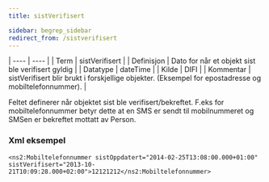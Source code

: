 ```yaml
---
title: sistVerifisert

sidebar: begrep_sidebar
redirect_from: /sistverifisert
---
```


| ---- | ---- |
| Term | sistVerifisert |
| Definisjon | Dato for når et objekt sist ble verifisert gyldig |
| Datatype | dateTime |
| Kilde | DIFI |
| Kommentar | sistVerifisert blir brukt i forskjellige objekter. (Eksempel for epostadresse og mobiltelefonnummer). | 

Feltet definerer når objektet sist ble verifisert/bekreftet. F.eks for mobiltelefonnummer betyr dette at en SMS er sendt til mobilnummeret og SMSen er bekreftet mottatt av Person.

### Xml eksempel

```
<ns2:Mobiltelefonnummer sistOppdatert="2014-02-25T13:08:00.000+01:00" sistVerifisert="2013-10-21T10:09:28.000+02:00">12121212</ns2:Mobiltelefonnummer>
```


